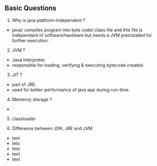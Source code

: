 ## Basic Questions

1. Why is java platform-independent ?
- javac compiles program into byte code/.class file and this file is independent of software/hardware but needs a JVM preinstalled for further execution.

2. JVM ?
- Java interpreter.
- responsible for loading, verifying & executing bytecode created.

3. JIT ?
- part of JRE.
- used for better-performance of java app during run-time.

4. Memeroy storage ?
-

5. classloader

6. Difference between JDK, JRE and JVM

- text
- tetx
- text
- text
- text

